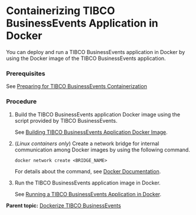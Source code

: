 # Containerizing TIBCO BusinessEvents Application in Docker

You can deploy and run a TIBCO BusinessEvents application in Docker by using the Docker image of the TIBCO BusinessEvents application.

### Prerequisites
See [Preparing for TIBCO BusinessEvents Containerization](Before-You-Begin#preparing-for-tibco-businessevents-containerization)

### Procedure
1.  Build the TIBCO BusinessEvents application Docker image using the script provided by TIBCO BusinessEvents.

    See [Building TIBCO BusinessEvents Application Docker Image](Building%20TIBCO%20BusinessEvents%20Application%20Docker%20Image).

2.  \(*Linux containers only*\) Create a network bridge for internal communication among Docker images by using the following command.

    ```
    docker network create <BRIDGE_NAME>
    ```

    For details about the command, see [Docker Documentation](https://docs.docker.com/v17.12/engine/reference/commandline/network_create/).

3.  Run the TIBCO BusinessEvents application image in Docker.

    See [Running a TIBCO BusinessEvents Application in Docker](Running%20TIBCO%20BusinessEvents%20Application%20in%20Docker).


**Parent topic:** [Dockerize TIBCO BusinessEvents](Dockerize%20TIBCO%20BusinessEvents)

